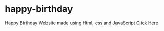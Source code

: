 # happy-birthday
Happy Birthday Website made using Html, css and JavaScript
<a href="https://programmergaurav.me/happy-birthday/?name=Rashika" target="blank">Click Here</a>

